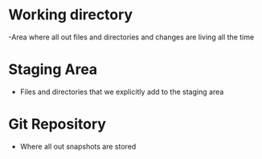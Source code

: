 # Working directory
-Area where all out files and directories and changes are living all the time

# Staging Area
- Files and directories that we explicitly add to the staging area

# Git Repository
- Where all out snapshots are stored